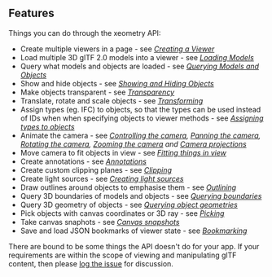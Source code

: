 ## Features

Things you can do through the xeometry API:

* Create multiple viewers in a page - see *[Creating a Viewer](creatingAViewer.md)*
* Load multiple 3D glTF 2.0 models into a viewer - see *[Loading Models](loadingModels.md)*
* Query what models and objects are loaded - see *[Querying Models and Objects](queryingModelsAndObjects.md)*
* Show and hide objects - see *[Showing and Hiding Objects](visibility.md)*
* Make objects transparent - see *[Transparency](transparency.md)*
* Translate, rotate and scale objects - see *[Transforming](transforming.md)*
* Assign types (eg. IFC) to objects, so that the types can be used instead of IDs when when specifying objects to viewer methods - see *[Assigning types to objects](assigningTypesToObjects.md)*
* Animate the camera - see *[Controlling the camera](controllingTheCamera.md), [Panning the camera](panningTheCamera.md), [Rotating the camera](rotatingTheCamera.md), [Zooming the camera](zoomingTheCamera.md) and [Camera projections](cameraProjections.md)*
* Move camera to fit objects in view - see *[Fitting things in view](fittingThingsInView.md)*
* Create annotations - see *[Annotations](annotations.md)*
* Create custom clipping planes - see *[Clipping](clipping.md)*
* Create light sources - see *[Creating light sources](creatingLightSources.md)*
* Draw outlines around objects to emphasise them - see *[Outlining](outlining.md)*
* Query 3D boundaries of models and objects - see *[Querying boundaries](queryingBoundaries.md)*
* Query 3D geometry of objects - see *[Querying object geometries](queryingObjectGeomatries.md)*
* Pick objects with canvas coordinates or 3D ray - see *[Picking](picking.md)*
* Take canvas snaphots - see *[Canvas snapshots](canvasSnapshots.md)*
* Save and load JSON bookmarks of viewer state - see *[Bookmarking](bookmarking.md)*

There are bound to be some things the API doesn't do for your app. If your requirements are within the scope of viewing and manipulating glTF content, then please [log the issue](TODO) for discussion.




